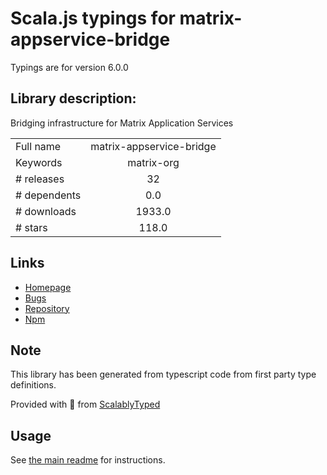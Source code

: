 
# Scala.js typings for matrix-appservice-bridge

Typings are for version 6.0.0

## Library description:
Bridging infrastructure for Matrix Application Services

|                    |                 |
| ------------------ | :-------------: |
| Full name          | matrix-appservice-bridge |
| Keywords           | matrix-org |
| # releases         | 32 |
| # dependents       | 0.0 |
| # downloads        | 1933.0 |
| # stars            | 118.0 |

## Links
- [Homepage](https://github.com/matrix-org/matrix-appservice-bridge#readme)
- [Bugs](https://github.com/matrix-org/matrix-appservice-bridge/issues)
- [Repository](https://github.com/matrix-org/matrix-appservice-bridge)
- [Npm](https://www.npmjs.com/package/matrix-appservice-bridge)
    


## Note
This library has been generated from typescript code from first party type definitions.

Provided with :purple_heart: from [ScalablyTyped](https://github.com/oyvindberg/ScalablyTyped)

## Usage
See [the main readme](../../readme.md) for instructions.


